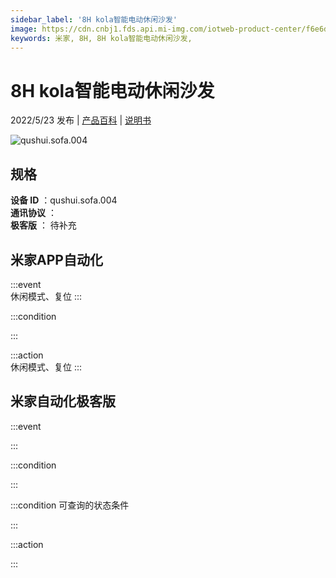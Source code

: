 ```yaml
---
sidebar_label: '8H kola智能电动休闲沙发'
image: https://cdn.cnbj1.fds.api.mi-img.com/iotweb-product-center/f6e6dec0d114fff872f47d3d8aa46387_1648459195094.png?GalaxyAccessKeyId=AKVGLQWBOVIRQ3XLEW&Expires=9223372036854775807&Signature=8yymteIvr18srbvUj3pvUsqAiIE=
keywords: 米家, 8H, 8H kola智能电动休闲沙发, 
---
```

# 8H kola智能电动休闲沙发

2022/5/23 发布 | [产品百科](https://home.mi.com/webapp/content/baike/product/index.html?model=qushui.sofa.004/) | [说明书](https://home.mi.com/views/introduction.html?model=qushui.sofa.004&region=cn)

![qushui.sofa.004](https://cdn.cnbj1.fds.api.mi-img.com/iotweb-product-center/f6e6dec0d114fff872f47d3d8aa46387_1648459195094.png?GalaxyAccessKeyId=AKVGLQWBOVIRQ3XLEW&Expires=9223372036854775807&Signature=8yymteIvr18srbvUj3pvUsqAiIE=)

## 规格  
> 
**设备 ID** ：qushui.sofa.004  
**通讯协议** ：  
**极客版**  ： 待补充 


## 米家APP自动化  

:::event  
休闲模式、复位
:::

:::condition  

:::

:::action   
休闲模式、复位
:::

## 米家自动化极客版  

:::event  

:::

:::condition  

:::

:::condition 可查询的状态条件  

:::

:::action  

:::

        
